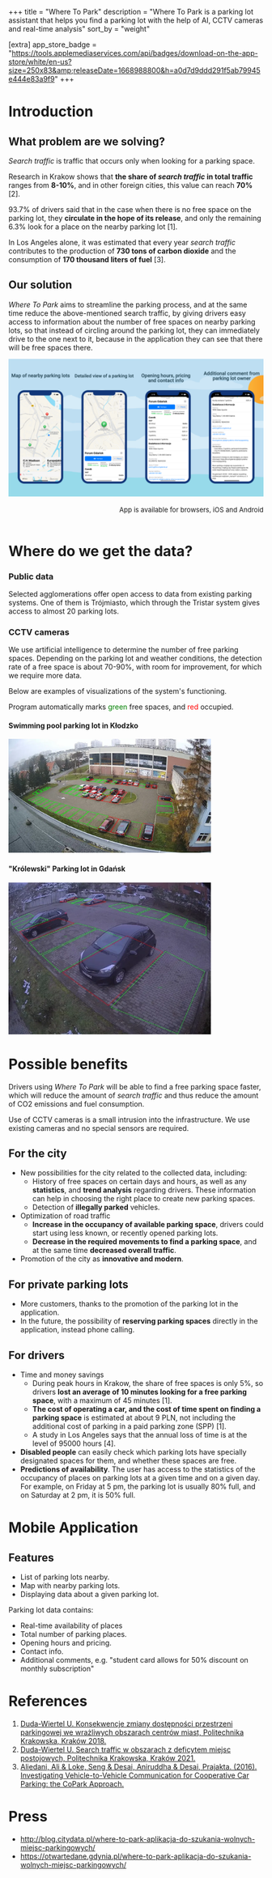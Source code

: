 +++
title = "Where To Park"
description = "Where To Park is a parking lot assistant that helps you find a parking lot with the help of AI, CCTV cameras and real-time analysis"
sort_by = "weight"

[extra]
app_store_badge = "https://tools.applemediaservices.com/api/badges/download-on-the-app-store/white/en-us?size=250x83&amp;releaseDate=1668988800&h=a0d7d9ddd291f5ab79945e444e83a9f9"
+++

# Introduction

## What problem are we solving?

*Search traffic* is traffic that occurs only when looking for a parking space.

Research in Krakow shows that **the share of *search traffic* in total traffic** ranges from **8-10%**, and in other foreign cities, this value can reach **70%** [2].

93.7% of drivers said that in the case when there is no free space on the parking lot, they **circulate in the hope of its release**, and only the remaining 6.3% look for a place on the nearby parking lot [1].

In Los Angeles alone, it was estimated that every year *search traffic* contributes to the production of **730 tons of carbon dioxide** and the consumption of **170 thousand liters of fuel** [3].

## Our solution

*Where To Park* aims to streamline the parking process, and at the same time reduce the above-mentioned search traffic, by giving drivers easy access to information about the number of free spaces on nearby parking lots, so that instead of circling around the parking lot, they can immediately drive to the one next to it, because in the application they can see that there will be free spaces there.

<a href="preview.webp"><img src="preview.webp"/></a>
<div style="text-align: right;">
  <font size="2">App is available for browsers, iOS and Android</font>
</div>
<br/>

# Where do we get the data?

### Public data

Selected agglomerations offer open access to data from existing parking systems.
One of them is Trójmiasto, which through the Tristar system gives access to almost 20 parking lots.

### CCTV cameras

We use artificial intelligence to determine the number of free parking spaces.
Depending on the parking lot and weather conditions, the detection rate of a free space is about 70-90%, with room for improvement, for which we require more data.

Below are examples of visualizations of the system's functioning.

Program automatically marks <span style="color:green">green</span> free spaces, and <span style="color:red">red</span> occupied.


#### Swimming pool parking lot in Kłodzko
<a href="/visualisation/basen_klodzko-1.webp" target="_blank">
    <img src="/visualisation/basen_klodzko-1.webp" width="400px">
</a>

#### "Królewski" Parking lot in Gdańsk

<a href="/visualisation/krolewski_gdansk-1.webp" target="_blank">
    <img src="/visualisation/krolewski_gdansk-1.webp" width="400px">
</a>


# Possible benefits

Drivers using *Where To Park* will be able to find a free parking space faster, which will reduce the amount of *search traffic* and thus reduce the amount of CO2 emissions and fuel consumption.


Use of CCTV cameras is a small intrusion into the infrastructure. We use existing cameras and no special sensors are required.

## For the city

- New possibilities for the city related to the collected data, including:
  - History of free spaces on certain days and hours, as well as any **statistics**, and **trend analysis** regarding drivers. These information can help in choosing the right place to create new parking spaces.
  - Detection of **illegally parked** vehicles.
- Optimization of road traffic
    - **Increase in the occupancy of available parking space**, drivers could start using less known, or recently opened parking lots.
    - **Decrease in the required movements to find a parking space**, and at the same time **decreased overall traffic**.
- Promotion of the city as **innovative and modern**.

## For private parking lots

- More customers, thanks to the promotion of the parking lot in the application.
- In the future, the possibility of **reserving parking spaces** directly in the application, instead phone calling.

## For drivers

- Time and money savings
    - During peak hours in Krakow, the share of free spaces is only 5%, so drivers **lost an average of 10 minutes looking for a free parking space**, with a maximum of 45 minutes [1].
    - **The cost of operating a car, and the cost of time spent on finding a parking space** is estimated at about 9 PLN, not including the additional cost of parking in a paid parking zone (SPP) [1].
    - A study in Los Angeles says that the annual loss of time is at the level of 95000 hours [4].
- **Disabled people** can easily check which parking lots have specially designated spaces for them, and whether these spaces are free.
- **Predictions of availability**. The user has access to the statistics of the occupancy of places on parking lots at a given time and on a given day. For example, on Friday at 5 pm, the parking lot is usually 80% full, and on Saturday at 2 pm, it is 50% full.


# Mobile Application

## Features

- List of parking lots nearby.
- Map with nearby parking lots.
- Displaying data about a given parking lot.

Parking lot data contains:
- Real-time availability of places
- Total number of parking places.
- Opening hours and pricing.
- Contact info.
- Additional comments, e.g. "student card allows for 50% discount on monthly subscription"

# References
1. [Duda-Wiertel U. Konsekwencje zmiany dostępności przestrzeni parkingowej we wrażliwych obszarach centrów miast, Politechnika Krakowska, Kraków 2018.](https://yadda.icm.edu.pl/baztech/element/bwmeta1.element.baztech-51e98198-f84e-4b3f-8a4a-2492f1fef1df)
2. [Duda-Wiertel U. Search traffic w obszarach z deficytem miejsc postojowych, Politechnika Krakowska, Kraków 2021.](https://yadda.icm.edu.pl/baztech/element/bwmeta1.element.baztech-d8bf4176-2ea0-4571-b5a5-bdc066343c33)
3. [Aliedani, Ali & Loke, Seng & Desai, Aniruddha & Desai, Prajakta. (2016). Investigating Vehicle-to-Vehicle Communication for Cooperative Car Parking: the CoPark Approach.](https://www.researchgate.net/publication/307534127_Investigating_Vehicle-to-Vehicle_Communication_for_Cooperative_Car_Parking_the_CoPark_Approach)

# Press

- http://blog.citydata.pl/where-to-park-aplikacja-do-szukania-wolnych-miejsc-parkingowych/
- https://otwartedane.gdynia.pl/where-to-park-aplikacja-do-szukania-wolnych-miejsc-parkingowych/
